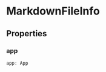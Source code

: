 <!--
 * @Author: haifeng.lu haifeng.lu@ly.com
 * @Date: 2022-12-21 10:42:28
 * @LastEditors: haifeng.lu
 * @LastEditTime: 2022-12-21 10:42:30
 * @Description: 
-->
# MarkdownFileInfo

## Properties

### app

```ts
app: App
```
